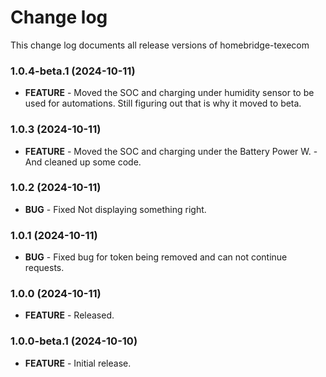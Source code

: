 # Change log

This change log documents all release versions of homebridge-texecom

### 1.0.4-beta.1 (2024-10-11)

- **FEATURE** - Moved the SOC and charging under humidity sensor to be used for automations.
                Still figuring out that is why it moved to beta.
              
### 1.0.3 (2024-10-11)

- **FEATURE** - Moved the SOC and charging under the Battery Power W.
              - And cleaned up some code.

### 1.0.2 (2024-10-11)

- **BUG** - Fixed Not displaying something right.

### 1.0.1 (2024-10-11)

- **BUG** - Fixed bug for token being removed and can not continue requests.

### 1.0.0 (2024-10-11)

- **FEATURE** - Released.

### 1.0.0-beta.1 (2024-10-10)

- **FEATURE** - Initial release.
